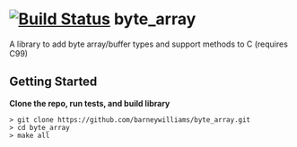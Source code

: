 [![Build Status](http://travis-ci.org/barneywilliams/byte_array.png?branch=master)](http://travis-ci.org/barneywilliams/byte_array)
byte_array
==========

A library to add byte array/buffer types and support methods to C (requires C99)

Getting Started
---------------

**Clone the repo, run tests, and build library**

    > git clone https://github.com/barneywilliams/byte_array.git
    > cd byte_array
    > make all
